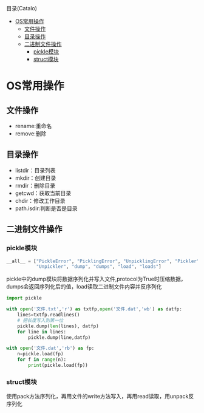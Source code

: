 <!--961032830987546d0e6d54829fc886f6-->

目录(Catalo)

* [OS常用操作](#OS%E5%B8%B8%E7%94%A8%E6%93%8D%E4%BD%9C)
  * [文件操作](#%E6%96%87%E4%BB%B6%E6%93%8D%E4%BD%9C)
  * [目录操作](#%E7%9B%AE%E5%BD%95%E6%93%8D%E4%BD%9C)
  * [二进制文件操作](#%E4%BA%8C%E8%BF%9B%E5%88%B6%E6%96%87%E4%BB%B6%E6%93%8D%E4%BD%9C)
    * [pickle模块](#pickle%E6%A8%A1%E5%9D%97)
    * [struct模块](#struct%E6%A8%A1%E5%9D%97)

<!--a46263f7a69f33f39fc26f907cdb773a-->
# OS常用操作

## 文件操作

* rename:重命名
* remove:删除

## 目录操作

* listdir：目录列表
* mkdir：创建目录
* rmdir：删除目录
* getcwd：获取当前目录
* chdir：修改工作目录
* path.isdir:判断是否是目录

## 二进制文件操作

### pickle模块

```python
__all__ = ["PickleError", "PicklingError", "UnpicklingError", "Pickler",
           "Unpickler", "dump", "dumps", "load", "loads"]
```

pickle中的dump模块将数据序列化并写入文件,protocol为True时压缩数据，dumps会返回序列化后的值，load读取二进制文件内容并反序列化

```python
import pickle

with open('文件.txt','r') as txtfp,open('文件.dat','wb') as datfp:
    lines=txtfp.readlines()
    # 把长度写入到第一位
    pickle.dump(len(lines), datfp)
    for line in lines:
        pickle.dump(line,datfp)

with open('文件.dat','rb') as fp:
    n=pickle.load(fp)
    for f in range(n):
        print(pickle.load(fp))
```

### struct模块

使用pack方法序列化，再用文件的write方法写入，再用read读取，用unpack反序列化


